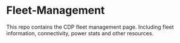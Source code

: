 # Fleet-Management
This repo contains the CDP fleet management page. Including fleet information, connectivity, power stats and other resources.
